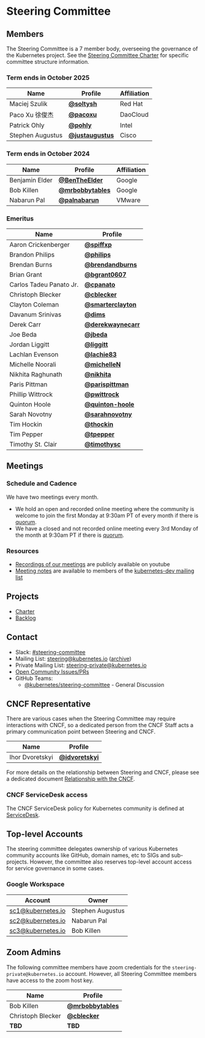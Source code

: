 # Steering Committee

## Members

The Steering Committee is a 7 member body, overseeing the governance of the
Kubernetes project. See the [Steering Committee Charter](charter.md) for
specific committee structure information.

### Term ends in October 2025

| Name | Profile | Affiliation |
| ---- | ------- | ----------- |
| Maciej Szulik | **[@soltysh](https://github.com/soltysh)** | Red Hat |
| Paco Xu 徐俊杰 | **[@pacoxu](https://github.com/pacoxu)** | DaoCloud |
| Patrick Ohly | **[@pohly](https://github.com/pohly)** | Intel |
| Stephen Augustus | **[@justaugustus](https://github.com/justaugustus)** | Cisco |

### Term ends in October 2024

| Name | Profile | Affiliation |
| ---- | ------- | ----------- |
| Benjamin Elder | **[@BenTheElder](https://github.com/bentheelder)** | Google |
| Bob Killen | **[@mrbobbytables](https://github.com/mrbobbytables)** | Google |
| Nabarun Pal | **[@palnabarun](https://github.com/palnabarun)** | VMware |

### Emeritus

| Name | Profile |
| ---- | ------- |
| Aaron Crickenberger | **[@spiffxp](https://github.com/spiffxp)** |
| Brandon Philips | **[@philips](https://github.com/philips)** |
| Brendan Burns | **[@brendandburns](https://github.com/brendandburns)** |
| Brian Grant | **[@bgrant0607](https://github.com/bgrant0607)** |
| Carlos Tadeu Panato Jr. | **[@cpanato](https://github.com/cpanato)** |
| Christoph Blecker | **[@cblecker](https://github.com/cblecker)** |
| Clayton Coleman | **[@smarterclayton](https://github.com/smarterclayton)** |
| Davanum Srinivas | **[@dims](https://github.com/dims)** |
| Derek Carr | **[@derekwaynecarr](https://github.com/derekwaynecarr)** |
| Joe Beda | **[@jbeda](https://github.com/jbeda)** |
| Jordan Liggitt | **[@liggitt](https://github.com/liggitt)** |
| Lachlan Evenson | **[@lachie83](https://github.com/lachie83)** |
| Michelle Noorali | **[@michelleN](https://github.com/michelleN)** |
| Nikhita Raghunath | **[@nikhita](https://github.com/nikhita)** |
| Paris Pittman | **[@parispittman](https://github.com/parispittman)** |
| Phillip Wittrock | **[@pwittrock](https://github.com/pwittrock)** |
| Quinton Hoole | **[@quinton-hoole](https://github.com/quinton-hoole)** |
| Sarah Novotny | **[@sarahnovotny](https://github.com/sarahnovotny)** |
| Tim Hockin | **[@thockin](https://github.com/thockin)** |
| Tim Pepper | **[@tpepper](https://github.com/tpepper)** |
| Timothy St. Clair | **[@timothysc](https://github.com/timothysc)** |

## Meetings

### Schedule and Cadence

We have two meetings every month.

- We hold an open and recorded online meeting where the community is welcome to join the first Monday at 9:30am PT of every month if there is [quorum](charter.md#quorum).
- We have a closed and not recorded online meeting every 3rd Monday of the month at 9:30am PT if there is [quorum](charter.md#quorum).

### Resources

- [Recordings of our meetings](https://www.youtube.com/watch?v=YAzgJRQxsdc&list=PL69nYSiGNLP1yP1B_nd9-drjoxp0Q14qM) are publicly available on youtube
- [Meeting notes](https://bit.ly/k8s-steering-wd) are available to members of the [kubernetes-dev mailing list](https://groups.google.com/forum/#!forum/kubernetes-dev)

## Projects

- [Charter](charter.md)
- [Backlog](https://github.com/orgs/kubernetes/projects/40)

## Contact

- Slack: [#steering-committee](https://kubernetes.slack.com/messages/steering-committee)
- Mailing List: steering@kubernetes.io ([archive](https://groups.google.com/a/kubernetes.io/forum/#!forum/steering))
- Private Mailing List: steering-private@kubernetes.io
- [Open Community Issues/PRs](https://github.com/kubernetes/community/labels/committee%2Fsteering)
- GitHub Teams:
  - [@kubernetes/steering-committee](https://github.com/orgs/kubernetes/teams/steering-committee) - General Discussion

## CNCF Representative

There are various cases when the Steering Committee may require interactions with CNCF, so a dedicated person from the CNCF Staff acts a primary communication point between Steering and CNCF.

| Name | Profile |
| ---- | ------- |
| Ihor Dvoretskyi | **[@idvoretskyi](https://github.com/idvoretskyi)** |

For more details on the relationship between Steering and CNCF, please see a
dedicated document [Relationship with the CNCF](operations/cncf-and-k8s.md).

### CNCF ServiceDesk access

The CNCF ServiceDesk policy for Kubernetes community is defined at [ServiceDesk](operations/service-desk.md).

## Top-level Accounts

The steering committee delegates ownership of various Kubernetes community accounts like GitHub, domain names, etc to SIGs and sub-projects. However, the committee also reserves top-level account access for service governance in some cases.

### Google Workspace

| Account | Owner |
| ------- | ----- |
| sc1@kubernetes.io | Stephen Augustus |
| sc2@kubernetes.io | Nabarun Pal |
| sc3@kubernetes.io | Bob Killen |

## Zoom Admins

The following committee members have zoom credentials for the `steering-private@kubernetes.io` account.
However, all Steering Committee members have access to the zoom host key.

| Name | Profile |
| ---- | ------- |
| Bob Killen | **[@mrbobbytables](https://github.com/mrbobbytables)** |
| Christoph Blecker | **[@cblecker](https://github.com/cblecker)** |
| **TBD**  <!-- TODO: Resolve in https://github.com/kubernetes/steering/issues/260 --> | **TBD** <!-- TODO: Resolve in https://github.com/kubernetes/steering/issues/260 --> |
